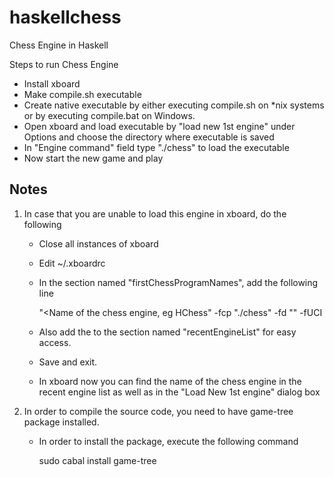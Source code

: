 haskellchess
============

Chess Engine in Haskell

Steps to run Chess Engine
* Install xboard
* Make compile.sh executable
* Create native executable by either executing compile.sh on *nix systems or by executing compile.bat on Windows.
* Open xboard and load executable by "load new 1st engine" under Options and choose the directory where executable is saved
* In "Engine command" field type "./chess" to load the executable
* Now start the new game and play

Notes
-----

1. In case that you are unable to load this engine in xboard, do the following
	* Close all instances of xboard
	* Edit ~/.xboardrc
	* In the section named "firstChessProgramNames", add the following line

		"<Name of the chess engine, eg HChess" -fcp "./chess" -fd "<Enter full dirpath where chess is stored>" -fUCI

	* Also add the <Name of the chess engine> to the section named "recentEngineList" for easy access.
	* Save and exit.
	* In xboard now you can find the name of the chess engine in the recent engine list as well as in the "Load New 1st engine" dialog box

2. In order to compile the source code, you need to have game-tree package installed.
	* In order to install the package, execute the following command

		sudo cabal install game-tree
